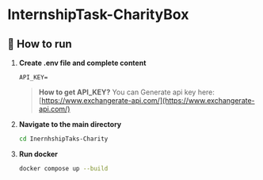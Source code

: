 # InternshipTask-CharityBox

## 🚀 How to run

1. **Create .env file and complete content**

    ```
    API_KEY=
    ```

    >  **How to get API_KEY?** You can Generate api key here: [https://www.exchangerate-api.com/](https://www.exchangerate-api.com/)

2. **Navigate to the main directory**
    ```bash
    cd InernhshipTaks-Charity
    ```

3. **Run docker**

    ```bash
    docker compose up --build
    ```